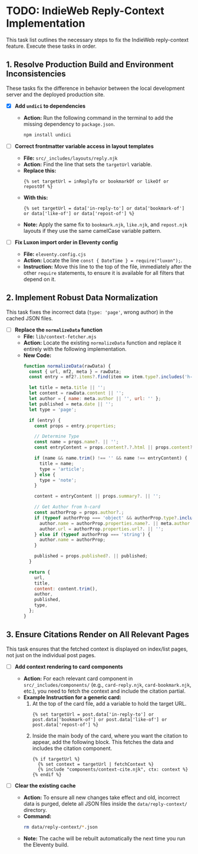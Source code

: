 # TODO: IndieWeb Reply-Context Implementation

This task list outlines the necessary steps to fix the IndieWeb reply-context feature. Execute these tasks in order.

## 1. Resolve Production Build and Environment Inconsistencies

These tasks fix the difference in behavior between the local development server and the deployed production site.

- [x] **Add `undici` to dependencies**
  - **Action:** Run the following command in the terminal to add the missing dependency to `package.json`.
    ```bash
    npm install undici
    ```

- [ ] **Correct frontmatter variable access in layout templates**
  - **File:** `src/_includes/layouts/reply.njk`
  - **Action:** Find the line that sets the `targetUrl` variable.
  - **Replace this:**
    ```njk
    {% set targetUrl = inReplyTo or bookmarkOf or likeOf or repostOf %}
    ```
  - **With this:**
    ```njk
    {% set targetUrl = data['in-reply-to'] or data['bookmark-of'] or data['like-of'] or data['repost-of'] %}
    ```
  - **Note:** Apply the same fix to `bookmark.njk`, `like.njk`, and `repost.njk` layouts if they use the same camelCase variable pattern.

- [ ] **Fix Luxon import order in Eleventy config**
  - **File:** `eleventy.config.cjs`
  - **Action:** Locate the line `const { DateTime } = require("luxon");`.
  - **Instruction:** Move this line to the top of the file, immediately after the other `require` statements, to ensure it is available for all filters that depend on it.

## 2. Implement Robust Data Normalization

This task fixes the incorrect data (`type: 'page'`, wrong author) in the cached JSON files.

- [ ] **Replace the `normalizeData` function**
  - **File:** `lib/context-fetcher.mjs`
  - **Action:** Locate the existing `normalizeData` function and replace it entirely with the following implementation.
  - **New Code:**
    ```javascript
    function normalizeData(rawData) {
      const { url, mf2, meta } = rawData;
      const entry = mf2?.items?.find(item => item.type?.includes('h-entry'));

      let title = meta.title || '';
      let content = rawData.content || '';
      let author = { name: meta.author || '', url: '' };
      let published = meta.date || '';
      let type = 'page';

      if (entry) {
        const props = entry.properties;

        // Determine Type
        const name = props.name?. || '';
        const entryContent = props.content?.?.html || props.content?.?.value || props.content?. || '';

        if (name && name.trim() !== '' && name !== entryContent) {
          title = name;
          type = 'article';
        } else {
          type = 'note';
        }

        content = entryContent || props.summary?. || '';

        // Get Author from h-card
        const authorProp = props.author?.;
        if (typeof authorProp === 'object' && authorProp.type?.includes('h-card')) {
          author.name = authorProp.properties.name?. || meta.author || '';
          author.url = authorProp.properties.url?. || '';
        } else if (typeof authorProp === 'string') {
          author.name = authorProp;
        }

        published = props.published?. || published;
      }

      return {
        url,
        title,
        content: content.trim(),
        author,
        published,
        type,
      };
    }
    ```

## 3. Ensure Citations Render on All Relevant Pages

This task ensures that the fetched context is displayed on index/list pages, not just on the individual post pages.

- [ ] **Add context rendering to card components**
  - **Action:** For each relevant card component in `src/_includes/components/` (e.g., `card-reply.njk`, `card-bookmark.njk`, etc.), you need to fetch the context and include the citation partial.
  - **Example Instruction for a generic card:**
    1.  At the top of the card file, add a variable to hold the target URL.
        ```njk
        {% set targetUrl = post.data['in-reply-to'] or post.data['bookmark-of'] or post.data['like-of'] or post.data['repost-of'] %}
        ```
    2.  Inside the main body of the card, where you want the citation to appear, add the following block. This fetches the data and includes the citation component.
        ```njk
        {% if targetUrl %}
          {% set context = targetUrl | fetchContext %}
          {% include "components/context-cite.njk", ctx: context %}
        {% endif %}
        ```

- [ ] **Clear the existing cache**
  - **Action:** To ensure all new changes take effect and old, incorrect data is purged, delete all JSON files inside the `data/reply-context/` directory.
  - **Command:**
    ```bash
    rm data/reply-context/*.json
    ```
  - **Note:** The cache will be rebuilt automatically the next time you run the Eleventy build.
